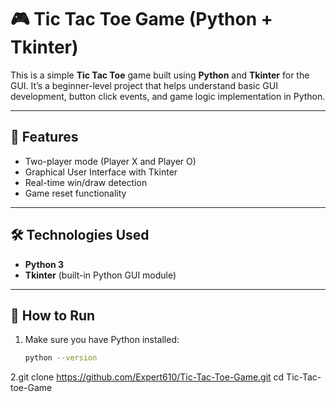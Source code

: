 # 🎮 Tic Tac Toe Game (Python + Tkinter)

This is a simple **Tic Tac Toe** game built using **Python** and **Tkinter** for the GUI. It’s a beginner-level project that helps understand basic GUI development, button click events, and game logic implementation in Python.

---

## 🧠 Features

- Two-player mode (Player X and Player O)
- Graphical User Interface with Tkinter
- Real-time win/draw detection
- Game reset functionality

---

## 🛠️ Technologies Used

- **Python 3**
- **Tkinter** (built-in Python GUI module)

---

## 🚀 How to Run

1. Make sure you have Python installed:
   ```bash
   python --version
2.git clone https://github.com/Expert610/Tic-Tac-Toe-Game.git
cd Tic-Tac-toe-Game

